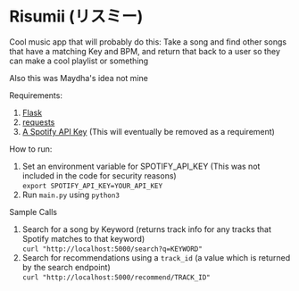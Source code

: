 # Risumii (リスミー)

Cool music app that will probably do this:
Take a song and find other songs that have a matching Key and BPM, and return that back to a user so they can make a cool playlist or something

Also this was Maydha's idea not mine

Requirements:
1) [Flask](https://pypi.org/project/Flask/)
2) [requests](https://pypi.org/project/requests/)
3) [A Spotify API Key](https://developer.spotify.com/documentation/general/guides/authorization-guide/) (This will eventually be removed as a requirement)

How to run:
1) Set an environment variable for SPOTIFY_API_KEY (This was not included in the code for security reasons)  
```export SPOTIFY_API_KEY=YOUR_API_KEY```
2) Run `main.py` using `python3`

Sample Calls
1) Search for a song by Keyword (returns track info for any tracks that Spotify matches to that keyword)  
```curl "http://localhost:5000/search?q=KEYWORD"```
2) Search for recommendations using a `track_id` (a value which is returned by the search endpoint)  
```curl "http://localhost:5000/recommend/TRACK_ID"```
